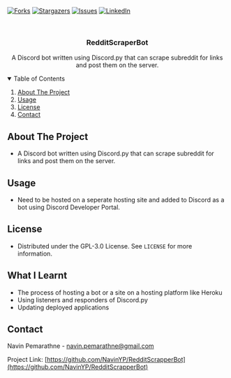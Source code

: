 [![Forks][forks-shield]][forks-url]
[![Stargazers][stars-shield]][stars-url]
[![Issues][issues-shield]][issues-url]
[![LinkedIn][linkedin-shield]][linkedin-url]

<!-- PROJECT LOGO -->
<br />
<p align="center">
  <h3 align="center">RedditScraperBot</h3>

  <p align="center">
    A Discord bot written using Discord.py that can scrape subreddit for links and post them on the server.
  </p>
</p>



<!-- TABLE OF CONTENTS -->
<details open="open">
  <summary>Table of Contents</summary>
  <ol>
    <li>
      <a href="#about-the-project">About The Project</a>
    </li>
    <li><a href="#usage">Usage</a></li>
    <li><a href="#license">License</a></li>
    <li><a href="#contact">Contact</a></li>
  </ol>
</details>



<!-- ABOUT THE PROJECT -->
## About The Project

- A Discord bot written using Discord.py that can scrape subreddit for links and post them on the server.



<!-- USAGE EXAMPLES -->
## Usage

- Need to be hosted on a seperate hosting site and added to Discord as a bot using Discord Developer Portal.


<!-- LICENSE -->
## License

- Distributed under the GPL-3.0 License. See `LICENSE` for more information.

<!-- WHAT I LEARNT -->
## What I Learnt

- The process of hosting a bot or a site on a hosting platform like Heroku
- Using listeners and responders of Discord.py
- Updating deployed applications

<!-- CONTACT -->
## Contact

Navin Pemarathne - navin.pemarathne@gmail.com

Project Link: [https://github.com/NavinYP/RedditScrapperBot](https://github.com/NavinYP/RedditScrapperBot)



<!-- MARKDOWN LINKS & IMAGES -->
<!-- https://www.markdownguide.org/basic-syntax/#reference-style-links -->
[contributors-shield]: https://img.shields.io/github/contributors/NavinYP/RedditScrapperBot.svg?style=for-the-badge
[contributors-url]: https://github.com/NavinYP/RedditScrapperBot/graphs/contributors
[forks-shield]: https://img.shields.io/github/forks/NavinYP/RedditScrapperBot.svg?style=for-the-badge
[forks-url]: https://github.com/othneildrew/NavinYP/RedditScrapperBot/network/members
[stars-shield]: https://img.shields.io/github/stars/NavinYP/RedditScrapperBot.svg?style=for-the-badge
[stars-url]: https://github.com/othneildrew/NavinYP/RedditScrapperBot/stargazers
[issues-shield]: https://img.shields.io/github/issues/NavinYP/RedditScrapperBot.svg?style=for-the-badge
[issues-url]: https://github.com/NavinYP/RedditScrapperBot/issues
[license-shield]: https://img.shields.io/github/license/NavinYP/RedditScrapperBot.svg?style=for-the-badge
[license-url]: https://github.com/NavinYP/RedditScrapperBot/master/LICENSE.txt
[linkedin-shield]: https://img.shields.io/badge/-LinkedIn-black.svg?style=for-the-badge&logo=linkedin&colorB=555
[linkedin-url]: https://www.linkedin.com/in/navin-pemarathne/
[product-screenshot]: images/screenshot.png
